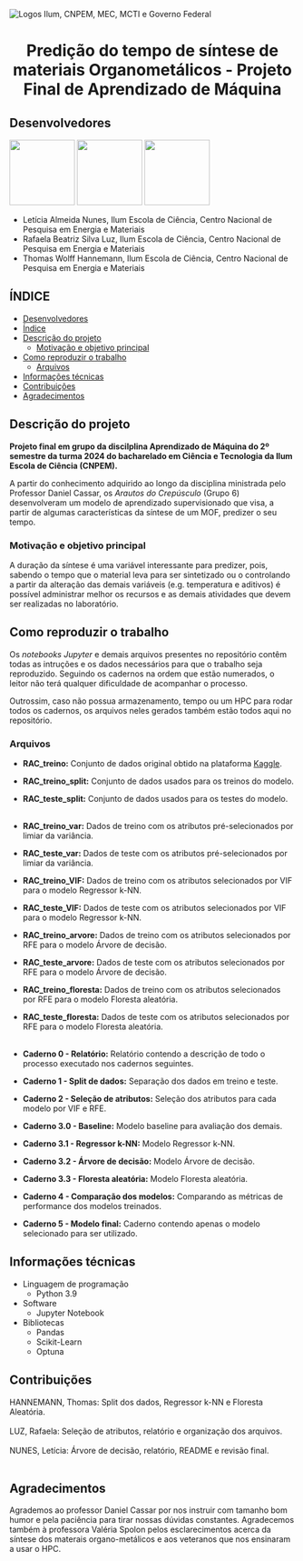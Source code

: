 ![Logos Ilum, CNPEM, MEC, MCTI e Governo Federal](https://github.com/user-attachments/assets/063a52e7-6fc5-47c8-b220-d91f73956f38)

<h1 align='center'> Predição do tempo de síntese de materiais Organometálicos - Projeto Final de Aprendizado de Máquina </h1>

## Desenvolvedores
[<img src="https://avatars.githubusercontent.com/u/172425156?v=4" width=115>](https://github.com/leticiaalmnunes)
[<img src="https://avatars.githubusercontent.com/u/172425353?v=4" width=115>](https://github.com/Rafaela-Luz)
[<img src="https://avatars.githubusercontent.com/u/172425104?v=4" width=115>](https://github.com/ThomasHannemann)

* Letícia Almeida Nunes, Ilum Escola de Ciência, Centro Nacional de Pesquisa em Energia e Materiais
* Rafaela Beatriz Silva Luz, Ilum Escola de Ciência, Centro Nacional de Pesquisa em Energia e Materiais
* Thomas Wolff Hannemann, Ilum Escola de Ciência, Centro Nacional de Pesquisa em Energia e Materiais

## ÍNDICE
* [Desenvolvedores](#desenvolvedores)
* [Índice](#índice)
* [Descrição do projeto](#descrição-do-projeto)
  - [Motivação e objetivo principal](#motivação-e-objetivo-principal)
* [Como reproduzir o trabalho](#como-reproduzir-o-trabalho)
  - [Arquivos](arquivos)
* [Informações técnicas](#informações-técnicas)
* [Contribuições](#contribuições)
* [Agradecimentos](#agradecimentos)

## Descrição do projeto
**Projeto final em grupo da discilplina Aprendizado de Máquina do 2º semestre da turma 2024 do bacharelado em Ciência e Tecnologia da Ilum Escola de Ciência (CNPEM).**

A partir do conhecimento adquirido ao longo da disciplina ministrada pelo Professor Daniel Cassar, os *Arautos do Crepúsculo* (Grupo 6) desenvolveram um modelo de aprendizado supervisionado que visa, a partir de algumas características da síntese de um MOF, predizer o seu tempo.

### Motivação e objetivo principal
A duração da síntese é uma variável interessante para predizer, pois, sabendo o tempo que o material leva para ser sintetizado ou o controlando a partir da alteração das demais variáveis (e.g. temperatura e aditivos) é possível administrar melhor os recursos e as demais atividades que devem ser realizadas no laboratório.

## Como reproduzir o trabalho
Os *notebooks Jupyter* e demais arquivos presentes no repositório contêm todas as intruções e os dados necessários para que o trabalho seja reproduzido. Seguindo os cadernos na ordem que estão numerados, o leitor não terá qualquer dificuldade de acompanhar o processo.

Outrossim, caso não possua armazenamento, tempo ou um HPC para rodar todos os cadernos, os arquivos neles gerados também estão todos aqui no repositório.

### Arquivos
- **RAC_treino:** Conjunto de dados original obtido na plataforma [Kaggle](https://www.kaggle.com/datasets/marquis03/metal-organic-frame-materials-prediction/data).

- **RAC_treino_split:** Conjunto de dados usados para os treinos do modelo.
- **RAC_teste_split:** Conjunto de dados usados para os testes do modelo. <br><br>

- **RAC_treino_var:** Dados de treino com os atributos pré-selecionados por limiar da variância.
- **RAC_teste_var:** Dados de teste com os atributos pré-selecionados por limiar da variância.

- **RAC_treino_VIF:** Dados de treino com os atributos selecionados por VIF para o modelo Regressor k-NN.
- **RAC_teste_VIF:** Dados de teste com os atributos selecionados por VIF para o modelo Regressor k-NN.

- **RAC_treino_arvore:** Dados de treino com os atributos selecionados por RFE para o modelo Árvore de decisão.
- **RAC_teste_arvore:** Dados de teste com os atributos selecionados por RFE para o modelo Árvore de decisão.

- **RAC_treino_floresta:** Dados de treino com os atributos selecionados por RFE para o modelo Floresta aleatória.
- **RAC_teste_floresta:** Dados de teste com os atributos selecionados por RFE para o modelo Floresta aleatória. <br><br>

- **Caderno 0 - Relatório:** Relatório contendo a descrição de todo o processo executado nos cadernos seguintes.
- **Caderno 1 - Split de dados:** Separação dos dados em treino e teste.
- **Caderno 2 - Seleção de atributos:** Seleção dos atributos para cada modelo por VIF e RFE.
- **Caderno 3.0 - Baseline:** Modelo baseline para avaliação dos demais.
- **Caderno 3.1 - Regressor k-NN:** Modelo Regressor k-NN.
- **Caderno 3.2 - Árvore de decisão:** Modelo Árvore de decisão.
- **Caderno 3.3 - Floresta aleatória:** Modelo Floresta aleatória.
- **Caderno 4 - Comparação dos modelos:** Comparando as métricas de performance dos modelos treinados.
- **Caderno 5 - Modelo final:** Caderno contendo apenas o modelo selecionado para ser utilizado.

## Informações técnicas
* Linguagem de programação
  - Python 3.9
* Software
  - Jupyter Notebook
* Bibliotecas
  - Pandas
  - Scikit-Learn
  - Optuna

## Contribuições
HANNEMANN, Thomas: Split dos dados, Regressor k-NN e Floresta Aleatória.
<br><br>
LUZ, Rafaela: Seleção de atributos, relatório e organização dos arquivos.
<br><br>
NUNES, Letícia: Árvore de decisão, relatório, README e revisão final.
<br><br>

## Agradecimentos
Agrademos ao professor Daniel Cassar por nos instruir com tamanho bom humor e pela paciência para tirar nossas dúvidas constantes. Agradecemos também à professora Valéria Spolon pelos esclarecimentos acerca da síntese dos materais organo-metálicos e aos veteranos que nos ensinaram a usar o HPC.
